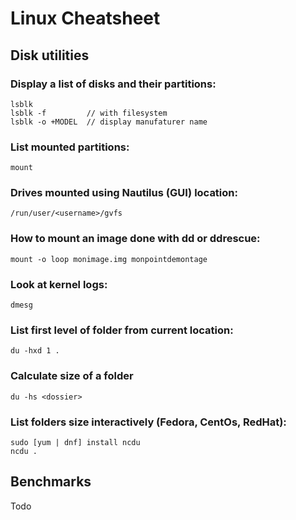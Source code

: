 # Linux Cheatsheet

## Disk utilities

### Display a list of disks and their partitions:

```shell
lsblk
lsblk -f         // with filesystem
lsblk -o +MODEL  // display manufaturer name
```

### List mounted partitions:


```shell
mount
```

### Drives mounted using Nautilus (GUI) location:


```
/run/user/<username>/gvfs
```

### How to mount an image done with dd or ddrescue: 

```shell
mount -o loop monimage.img monpointdemontage
```

### Look at kernel logs:

```shell
dmesg
```

### List first level of folder from current location:

```shell
du -hxd 1 .
```

### Calculate size of a folder

```shell
du -hs <dossier>
```

### List folders size interactively (Fedora, CentOs, RedHat):

```shell
sudo [yum | dnf] install ncdu
ncdu .
```


## Benchmarks

Todo
